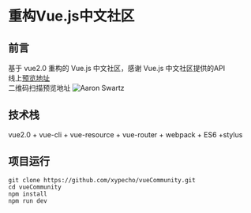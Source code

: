 # 重构Vue.js中文社区

## 前言
基于 vue2.0 重构的 Vue.js 中文社区，感谢 Vue.js 中文社区提供的API  
线上[预览地址](https://xypecho.github.io/vueCommunity)  
二维码扫描预览地址
![Aaron Swartz](https://raw.githubusercontent.com/xypecho/xypecho.github.io/master/vueCommunity/1517232107.png)  
## 技术栈
vue2.0 + vue-cli + vue-resource + vue-router + webpack + ES6 +stylus  
## 项目运行
```
git clone https://github.com/xypecho/vueCommunity.git
cd vueCommunity
npm install
npm run dev
```

